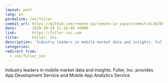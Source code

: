 ```yaml
---
layout: post
lang: en
permalink: /en/fuller
commit_url: https://github.com/remote-jp/remote-in-japan/commit/4c3e29bc7d0e3a67f179183cbd0118fb6a39b2d3
date:       2020-10-29 11:18:48 +0900
link:       https://fuller-inc.com
title:      Fuller, Inc.
description: 'Industry leaders in mobile market data and insights. Fuller, Inc. provides App Development Service and Mobile App Analytics Service'
categories: 
redirect_from:
  - /en/fuller_inc
---
```


<p>Industry leaders in mobile market data and insights. Fuller, Inc. provides App Development Service and Mobile App Analytics Service</p>
